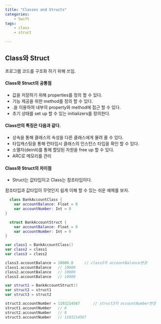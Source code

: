 ```yaml
---
title: "Classes and Structs"
categories:
    - Swift
tags:
    - class
    - struct
    
---
```

## Class와 Struct

프로그램 코드를 구조화 하기 위해 쓰임. 

#### Class와 Struct의 공통점
- 값을 저장하기 위해 properties를 정의 할 수 있다.
- 기능 제공을 위한 method를 정의 할 수 있다.
- .을 이용하여 내부의 property와 method에 접근 할 수 있다.
- 초기 상태를 set up 할 수 있는  initializers를 정의한다.

#### Class만의 특징은 다음과 같다. 
- 상속을 통해 클래스의 속성을 다른 클래스에게 물려 줄 수 있다.
- 타입캐스팅을 통해 런타임시 클래스의 인스턴스 타입을 확인 할 수 있다.
- 소멸자(deinit)를 통해 할당된 자원을 free up 할 수 있다.
- ARC로 메모리를 관리


#### Class와 Struct의 차이점
- Struct는 값타입이고 Class는 참조타입이다.


참조타입과 값타입이 무엇인지 쉽게 이해 할 수 있는 쉬운 예제를 보자.

```swift
  class BankAccountClass {
    var accountBalance: Float = 0
    var accountNumber: Int = 0
}

  struct BankAccountStruct {
    var accountBalance: Float = 0
    var accountNumber: Int = 0
}

var class1 = BankAccountClass()
var class2 = class1
var class3 = class2

class3.accountBalance = 10000.0     // class3의 accountBalance변경
class1.accountBalance   // 10000
class2.accountBalance   // 10000
class3.accountBalance   // 10000

var struct1 = BankAccountStruct()
var struct2 = struct1
var struct3 = struct2

struct3.accountNumber = 1103214567      // struct3의 accountNumber변경
struct1.accountNumber   // 0
struct2.accountNumber   // 0
struct3.accountNumber   // 1103214567

```


